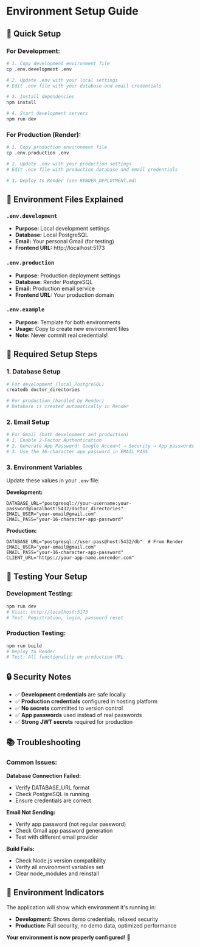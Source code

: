 # Environment Setup Guide

## 🚀 Quick Setup

### For Development:
```bash
# 1. Copy development environment file
cp .env.development .env

# 2. Update .env with your local settings
# Edit .env file with your database and email credentials

# 3. Install dependencies
npm install

# 4. Start development servers
npm run dev
```

### For Production (Render):
```bash
# 1. Copy production environment file
cp .env.production .env

# 2. Update .env with your production settings
# Edit .env file with production database and email credentials

# 3. Deploy to Render (see RENDER_DEPLOYMENT.md)
```

## 📁 Environment Files Explained

### `.env.development`
- **Purpose:** Local development settings
- **Database:** Local PostgreSQL
- **Email:** Your personal Gmail (for testing)
- **Frontend URL:** http://localhost:5173

### `.env.production`
- **Purpose:** Production deployment settings
- **Database:** Render PostgreSQL
- **Email:** Production email service
- **Frontend URL:** Your production domain

### `.env.example`
- **Purpose:** Template for both environments
- **Usage:** Copy to create new environment files
- **Note:** Never commit real credentials!

## 🔧 Required Setup Steps

### 1. Database Setup
```bash
# For development (local PostgreSQL)
createdb doctor_directories

# For production (handled by Render)
# Database is created automatically in Render
```

### 2. Email Setup
```bash
# For Gmail (both development and production)
# 1. Enable 2-Factor Authentication
# 2. Generate App Password: Google Account → Security → App passwords
# 3. Use the 16-character app password in EMAIL_PASS
```

### 3. Environment Variables
Update these values in your `.env` file:

**Development:**
```env
DATABASE_URL="postgresql://your-username:your-password@localhost:5432/doctor_directories"
EMAIL_USER="your-email@gmail.com"
EMAIL_PASS="your-16-character-app-password"
```

**Production:**
```env
DATABASE_URL="postgresql://user:pass@host:5432/db"  # From Render
EMAIL_USER="your-email@gmail.com"
EMAIL_PASS="your-16-character-app-password"
CLIENT_URL="https://your-app-name.onrender.com"
```

## 🧪 Testing Your Setup

### Development Testing:
```bash
npm run dev
# Visit: http://localhost:5173
# Test: Registration, login, password reset
```

### Production Testing:
```bash
npm run build
# Deploy to Render
# Test: All functionality on production URL
```

## 🔒 Security Notes

- ✅ **Development credentials** are safe locally
- ✅ **Production credentials** configured in hosting platform
- ✅ **No secrets** committed to version control
- ✅ **App passwords** used instead of real passwords
- ✅ **Strong JWT secrets** required for production

## 📚 Troubleshooting

### Common Issues:

**Database Connection Failed:**
- Verify DATABASE_URL format
- Check PostgreSQL is running
- Ensure credentials are correct

**Email Not Sending:**
- Verify app password (not regular password)
- Check Gmail app password generation
- Test with different email provider

**Build Fails:**
- Check Node.js version compatibility
- Verify all environment variables set
- Clear node_modules and reinstall

## 🚦 Environment Indicators

The application will show which environment it's running in:
- **Development:** Shows demo credentials, relaxed security
- **Production:** Full security, no demo data, optimized performance

**Your environment is now properly configured! 🎉**
